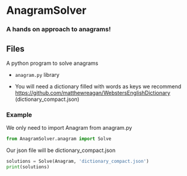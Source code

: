# AnagramSolver
### A hands on approach to anagrams!

## Files

A python program to solve anagrams

- `anagram.py` library

- You will need a dictionary filled with words as keys we recommend https://github.com/matthewreagan/WebstersEnglishDictionary (dictionary_compact.json)

### Example

We only need to import Anagram from anagram.py
```python
from AnagramSolver.anagram import Solve
```

Our json file will be dictionary_compact.json
```python
solutions = Solve(Anagram, 'dictionary_compact.json')
print(solutions)
```
